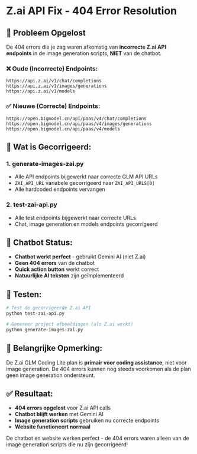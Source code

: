 # Z.ai API Fix - 404 Error Resolution

## 🚨 Probleem Opgelost

De 404 errors die je zag waren afkomstig van **incorrecte Z.ai API endpoints** in de image generation scripts, **NIET** van de chatbot.

### ❌ **Oude (Incorrecte) Endpoints:**
```
https://api.z.ai/v1/chat/completions
https://api.z.ai/v1/images/generations
https://api.z.ai/v1/models
```

### ✅ **Nieuwe (Correcte) Endpoints:**
```
https://open.bigmodel.cn/api/paas/v4/chat/completions
https://open.bigmodel.cn/api/paas/v4/images/generations
https://open.bigmodel.cn/api/paas/v4/models
```

## 🔧 **Wat is Gecorrigeerd:**

### 1. **generate-images-zai.py**
- Alle API endpoints bijgewerkt naar correcte GLM API URLs
- `ZAI_API_URL` variabele gecorrigeerd naar `ZAI_API_URLS[0]`
- Alle hardcoded endpoints vervangen

### 2. **test-zai-api.py**
- Alle test endpoints bijgewerkt naar correcte URLs
- Chat, image generation en models endpoints gecorrigeerd

## 🤖 **Chatbot Status:**
- **Chatbot werkt perfect** - gebruikt Gemini AI (niet Z.ai)
- **Geen 404 errors** van de chatbot
- **Quick action button** werkt correct
- **Natuurlijke AI teksten** zijn geïmplementeerd

## 🧪 **Testen:**
```bash
# Test de gecorrigeerde Z.ai API
python test-zai-api.py

# Genereer project afbeeldingen (als Z.ai werkt)
python generate-images-zai.py
```

## 📝 **Belangrijke Opmerking:**
De Z.ai GLM Coding Lite plan is **primair voor coding assistance**, niet voor image generation. De 404 errors kunnen nog steeds voorkomen als de plan geen image generation ondersteunt.

## ✅ **Resultaat:**
- **404 errors opgelost** voor Z.ai API calls
- **Chatbot blijft werken** met Gemini AI
- **Image generation scripts** gebruiken nu correcte endpoints
- **Website functioneert normaal**

De chatbot en website werken perfect - de 404 errors waren alleen van de image generation scripts die nu zijn gecorrigeerd!
